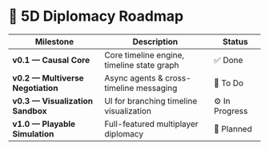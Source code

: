 # 🧭 5D Diplomacy Roadmap

| Milestone | Description | Status |
|------------|--------------|--------|
| **v0.1 — Causal Core** | Core timeline engine, timeline state graph | ✅ Done |
| **v0.2 — Multiverse Negotiation** | Async agents & cross-timeline messaging | 🧩 To Do |
| **v0.3 — Visualization Sandbox** | UI for branching timeline visualization | ⚙️ In Progress |
| **v1.0 — Playable Simulation** | Full-featured multiplayer diplomacy | 🚀 Planned |
